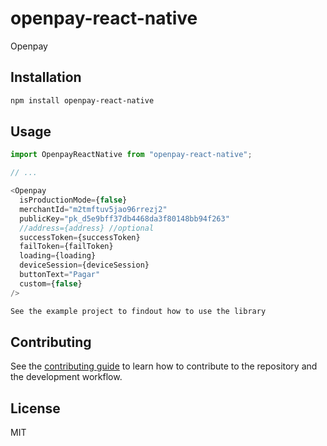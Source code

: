 # openpay-react-native

Openpay

## Installation

```sh
npm install openpay-react-native
```

## Usage

```js
import OpenpayReactNative from "openpay-react-native";

// ...

<Openpay
  isProductionMode={false}
  merchantId="m2tmftuv5jao96rrezj2"
  publicKey="pk_d5e9bff37db4468da3f80148bb94f263"
  //address={address} //optional
  successToken={successToken}
  failToken={failToken}
  loading={loading}
  deviceSession={deviceSession}
  buttonText="Pagar"
  custom={false}
/>

See the example project to findout how to use the library
```

## Contributing

See the [contributing guide](CONTRIBUTING.md) to learn how to contribute to the repository and the development workflow.

## License

MIT
